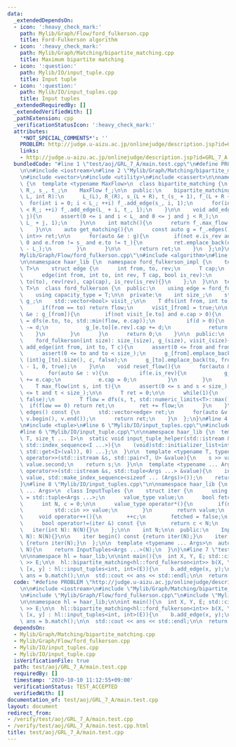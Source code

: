 ```yaml
---
data:
  _extendedDependsOn:
  - icon: ':heavy_check_mark:'
    path: Mylib/Graph/Flow/ford_fulkerson.cpp
    title: Ford-Fulkerson algorithm
  - icon: ':heavy_check_mark:'
    path: Mylib/Graph/Matching/bipartite_matching.cpp
    title: Maximum bipartite matching
  - icon: ':question:'
    path: Mylib/IO/input_tuple.cpp
    title: Input tuple
  - icon: ':question:'
    path: Mylib/IO/input_tuples.cpp
    title: Input tuples
  _extendedRequiredBy: []
  _extendedVerifiedWith: []
  _pathExtension: cpp
  _verificationStatusIcon: ':heavy_check_mark:'
  attributes:
    '*NOT_SPECIAL_COMMENTS*': ''
    PROBLEM: http://judge.u-aizu.ac.jp/onlinejudge/description.jsp?id=GRL_7_A
    links:
    - http://judge.u-aizu.ac.jp/onlinejudge/description.jsp?id=GRL_7_A
  bundledCode: "#line 1 \"test/aoj/GRL_7_A/main.test.cpp\"\n#define PROBLEM \"http://judge.u-aizu.ac.jp/onlinejudge/description.jsp?id=GRL_7_A\"\
    \n\n#include <iostream>\n#line 2 \"Mylib/Graph/Matching/bipartite_matching.cpp\"\
    \n#include <vector>\n#include <utility>\n#include <cassert>\n\nnamespace haar_lib\
    \ {\n  template <typename MaxFlow>\n  class bipartite_matching {\n    int L_,\
    \ R_, s_, t_;\n    MaxFlow f_;\n\n  public:\n    bipartite_matching(){}\n    bipartite_matching(int\
    \ L, int R):\n      L_(L), R_(R), s_(L + R), t_(s_ + 1), f_(L + R + 2){\n    \
    \  for(int i = 0; i < L_; ++i) f_.add_edge(s_, i, 1);\n      for(int i = 0; i\
    \ < R_; ++i) f_.add_edge(L_ + i, t_, 1);\n    }\n\n    void add_edge(int i, int\
    \ j){\n      assert(0 <= i and i < L_ and 0 <= j and j < R_);\n      f_.add_edge(i,\
    \ L_ + j, 1);\n    }\n\n    int match(){\n      return f_.max_flow(s_, t_);\n\
    \    }\n\n    auto get_matching(){\n      const auto g = f_.edges();\n      std::vector<std::pair<int,\
    \ int>> ret;\n\n      for(auto &e : g){\n        if(not e.is_rev and e.cap ==\
    \ 0 and e.from != s_ and e.to != t_){\n          ret.emplace_back(e.from, e.to\
    \ - L_);\n        }\n      }\n\n      return ret;\n    }\n  };\n}\n#line 3 \"\
    Mylib/Graph/Flow/ford_fulkerson.cpp\"\n#include <algorithm>\n#line 5 \"Mylib/Graph/Flow/ford_fulkerson.cpp\"\
    \n\nnamespace haar_lib {\n  namespace ford_fulkerson_impl {\n    template <typename\
    \ T>\n    struct edge {\n      int from, to, rev;\n      T cap;\n      bool is_rev;\n\
    \      edge(int from, int to, int rev, T cap, bool is_rev):\n        from(from),\
    \ to(to), rev(rev), cap(cap), is_rev(is_rev){}\n    };\n  }\n\n  template <typename\
    \ T>\n  class ford_fulkerson {\n  public:\n    using edge = ford_fulkerson_impl::edge<T>;\n\
    \    using capacity_type = T;\n\n  private:\n    int size_;\n    std::vector<std::vector<edge>>\
    \ g_;\n    std::vector<bool> visit_;\n\n    T dfs(int from, int to, T flow){\n\
    \      if(from == to) return flow;\n      visit_[from] = true;\n\n      for(auto\
    \ &e : g_[from]){\n        if(not visit_[e.to] and e.cap > 0){\n          T d\
    \ = dfs(e.to, to, std::min(flow, e.cap));\n          if(d > 0){\n            e.cap\
    \ -= d;\n            g_[e.to][e.rev].cap += d;\n            return d;\n      \
    \    }\n        }\n      }\n      return 0;\n    }\n\n  public:\n    ford_fulkerson(){}\n\
    \    ford_fulkerson(int size): size_(size), g_(size), visit_(size){}\n\n    void\
    \ add_edge(int from, int to, T c){\n      assert(0 <= from and from < size_);\n\
    \      assert(0 <= to and to < size_);\n      g_[from].emplace_back(from, to,\
    \ (int)g_[to].size(), c, false);\n      g_[to].emplace_back(to, from, (int)g_[from].size()\
    \ - 1, 0, true);\n    }\n\n    void reset_flow(){\n      for(auto &v : g_){\n\
    \        for(auto &e : v){\n          if(e.is_rev){\n            g_[e.to][e.rev].cap\
    \ += e.cap;\n            e.cap = 0;\n          }\n        }\n      }\n    }\n\n\
    \    T max_flow(int s, int t){\n      assert(0 <= s and s < size_);\n      assert(0\
    \ <= t and t < size_);\n\n      T ret = 0;\n\n      while(1){\n        visit_.assign(size_,\
    \ false);\n        T flow = dfs(s, t, std::numeric_limits<T>::max());\n      \
    \  if(flow == 0) return ret;\n        ret += flow;\n      }\n    }\n\n    std::vector<edge>\
    \ edges() const {\n      std::vector<edge> ret;\n      for(auto &v : g_) ret.insert(ret.end(),\
    \ v.begin(), v.end());\n      return ret;\n    }\n  };\n}\n#line 4 \"Mylib/IO/input_tuples.cpp\"\
    \n#include <tuple>\n#line 6 \"Mylib/IO/input_tuples.cpp\"\n#include <initializer_list>\n\
    #line 6 \"Mylib/IO/input_tuple.cpp\"\n\nnamespace haar_lib {\n  template <typename\
    \ T, size_t ... I>\n  static void input_tuple_helper(std::istream &s, T &val,\
    \ std::index_sequence<I ...>){\n    (void)std::initializer_list<int>{(void(s >>\
    \ std::get<I>(val)), 0) ...};\n  }\n\n  template <typename T, typename U>\n  std::istream&\
    \ operator>>(std::istream &s, std::pair<T, U> &value){\n    s >> value.first >>\
    \ value.second;\n    return s;\n  }\n\n  template <typename ... Args>\n  std::istream&\
    \ operator>>(std::istream &s, std::tuple<Args ...> &value){\n    input_tuple_helper(s,\
    \ value, std::make_index_sequence<sizeof ... (Args)>());\n    return s;\n  }\n\
    }\n#line 8 \"Mylib/IO/input_tuples.cpp\"\n\nnamespace haar_lib {\n  template <typename\
    \ ... Args>\n  class InputTuples {\n    struct iter {\n      using value_type\
    \ = std::tuple<Args ...>;\n      value_type value;\n      bool fetched = false;\n\
    \      int N, c = 0;\n\n      value_type operator*(){\n        if(not fetched){\n\
    \          std::cin >> value;\n        }\n        return value;\n      }\n\n \
    \     void operator++(){\n        ++c;\n        fetched = false;\n      }\n\n\
    \      bool operator!=(iter &) const {\n        return c < N;\n      }\n\n   \
    \   iter(int N): N(N){}\n    };\n\n    int N;\n\n  public:\n    InputTuples(int\
    \ N): N(N){}\n\n    iter begin() const {return iter(N);}\n    iter end() const\
    \ {return iter(N);}\n  };\n\n  template <typename ... Args>\n  auto input_tuples(int\
    \ N){\n    return InputTuples<Args ...>(N);\n  }\n}\n#line 7 \"test/aoj/GRL_7_A/main.test.cpp\"\
    \n\nnamespace hl = haar_lib;\n\nint main(){\n  int X, Y, E; std::cin >> X >> Y\
    \ >> E;\n\n  hl::bipartite_matching<hl::ford_fulkerson<int>> b(X, Y);\n\n  for(auto\
    \ [x, y] : hl::input_tuples<int, int>(E)){\n    b.add_edge(x, y);\n  }\n\n  int\
    \ ans = b.match();\n\n  std::cout << ans << std::endl;\n\n  return 0;\n}\n"
  code: "#define PROBLEM \"http://judge.u-aizu.ac.jp/onlinejudge/description.jsp?id=GRL_7_A\"\
    \n\n#include <iostream>\n#include \"Mylib/Graph/Matching/bipartite_matching.cpp\"\
    \n#include \"Mylib/Graph/Flow/ford_fulkerson.cpp\"\n#include \"Mylib/IO/input_tuples.cpp\"\
    \n\nnamespace hl = haar_lib;\n\nint main(){\n  int X, Y, E; std::cin >> X >> Y\
    \ >> E;\n\n  hl::bipartite_matching<hl::ford_fulkerson<int>> b(X, Y);\n\n  for(auto\
    \ [x, y] : hl::input_tuples<int, int>(E)){\n    b.add_edge(x, y);\n  }\n\n  int\
    \ ans = b.match();\n\n  std::cout << ans << std::endl;\n\n  return 0;\n}\n"
  dependsOn:
  - Mylib/Graph/Matching/bipartite_matching.cpp
  - Mylib/Graph/Flow/ford_fulkerson.cpp
  - Mylib/IO/input_tuples.cpp
  - Mylib/IO/input_tuple.cpp
  isVerificationFile: true
  path: test/aoj/GRL_7_A/main.test.cpp
  requiredBy: []
  timestamp: '2020-10-10 11:12:55+09:00'
  verificationStatus: TEST_ACCEPTED
  verifiedWith: []
documentation_of: test/aoj/GRL_7_A/main.test.cpp
layout: document
redirect_from:
- /verify/test/aoj/GRL_7_A/main.test.cpp
- /verify/test/aoj/GRL_7_A/main.test.cpp.html
title: test/aoj/GRL_7_A/main.test.cpp
---
```

